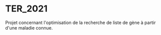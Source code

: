 # TER_2021
Projet concernant l'optimisation de la recherche de liste de gène à partir d'une maladie connue. 
